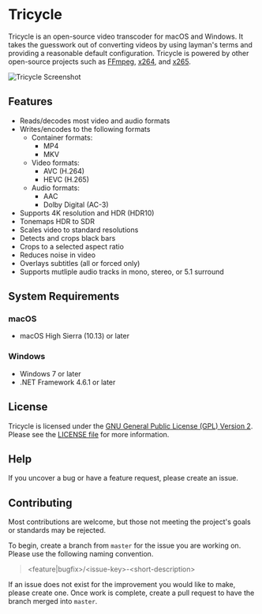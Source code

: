 # Tricycle
Tricycle is an open-source video transcoder for macOS and Windows.  It takes the guesswork out of converting videos by using layman's terms and providing a reasonable default configuration.  Tricycle is powered by other open-source projects such as [FFmpeg](https://ffmpeg.org), [x264](https://www.videolan.org/developers/x264.html), and [x265](http://www.x265.org/).

![Tricycle Screenshot](/images/screenshot.png)

## Features
* Reads/decodes most video and audio formats
* Writes/encodes to the following formats
  * Container formats:
    * MP4
    * MKV
  * Video formats:
    * AVC (H.264)
    * HEVC (H.265)
  * Audio formats:
    * AAC
    * Dolby Digital (AC-3)
* Supports 4K resolution and HDR (HDR10)
* Tonemaps HDR to SDR
* Scales video to standard resolutions
* Detects and crops black bars
* Crops to a selected aspect ratio
* Reduces noise in video
* Overlays subtitles (all or forced only)
* Supports mutliple audio tracks in mono, stereo, or 5.1 surround

## System Requirements
### macOS
* macOS High Sierra (10.13) or later
### Windows
* Windows 7 or later
* .NET Framework 4.6.1 or later

## License
Tricycle is licensed under the [GNU General Public License (GPL) Version 2](COPYING.txt).  Please see the [LICENSE file](LICENSE.txt) for more information.

## Help
If you uncover a bug or have a feature request, please create an issue.

## Contributing
Most contributions are welcome, but those not meeting the project's goals or standards may be rejected.

To begin, create a branch from `master` for the issue you are working on.  Please use the following naming convention.
> \<feature|bugfix\>/\<issue-key\>-\<short-description\>

If an issue does not exist for the improvement you would like to make, please create one.  Once work is complete, create a pull request to have the branch merged into `master`.